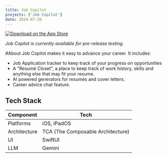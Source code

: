 ```yaml
---
title: Job Copilot
projects: ['Job Copilot']
date: 2024-07-26
---
```

<a href="https://testflight.apple.com/join/ri4vqBf9">
  <img src="https://developer.apple.com/app-store/marketing/guidelines/images/badge-download-on-the-app-store.svg" alt="Download on the App Store">
</a>

*Job Copilot is currently available for pre-release testing.*

#About
Job Copilot makes it easy to advance your career. It includes: 
- Job Application tracker to keep track of your progress on opportunities
- A "Resumé Closet", a place to keep track of work history, skills and anything else that may fit your resume. 
- AI powered generators for resumés and cover letters. 
- Career advice chat feature. 

## Tech Stack 
| Component    | Tech                              |
| ------------ | --------------------------------- |
| Platforms    | iOS, iPadOS                       |
| Architecture | TCA (The Composable Architecture) |
| UI           | SwiftUI                           |
| LLM          | Gemini                            |

